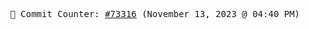 <p align="center">
    <samp>
        📮 Commit Counter: <a href="https://github.com/Javascript-void0/Javascript-void0/commits/main">#73316</a> (November 13, 2023 @ 04:40 PM)
    </samp>
</p>